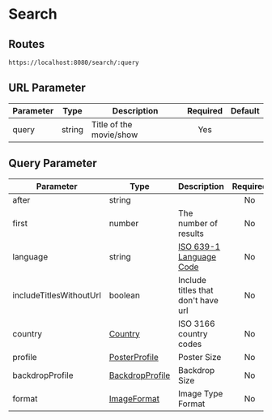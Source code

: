 # Search

## Routes

```bash
https://localhost:8080/search/:query
```

## URL Parameter

| Parameter | Type | Description | Required | Default |
|---|---|---|:---:|:---:|
| query | string | Title of the movie/show | Yes | |

## Query Parameter

| Parameter | Type | Description | Required | Default |
|---|---|---|:---:|:---:|
| after | string | | No | `""` |
| first | number | The number of results | No | `20` |
| language | string | [ISO 639-1 Language Code](https://en.wikipedia.org/wiki/List_of_ISO_639_language_codes) | No | `en` |
| includeTitlesWithoutUrl | boolean | Include titles that don't have url | No | `false` |
| country | [Country](/src/types/country.ts) | ISO 3166 country codes | No | `US` |
| profile | [PosterProfile](/src/types/variables.ts?plain=1#L93) | Poster Size | No | `LARGE` |
| backdropProfile | [BackdropProfile](/src/types/variables.ts?plaint=1#L99) | Backdrop Size | No | `EXTRA_LARGE` |
| format | [ImageFormat](/src/types/variables.ts?plain=1#L106) | Image Type Format | No | `PNG` |
